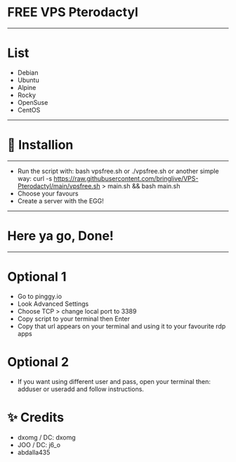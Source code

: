 # FREE VPS Pterodactyl
---------------------
# List
- Debian
- Ubuntu
- Alpine
- Rocky
- OpenSuse
- CentOS
---------------------
# 🔶 Installion
---------------------
- Run the script with: bash vpsfree.sh or ./vpsfree.sh or another simple way: curl -s https://raw.githubusercontent.com/bringlive/VPS-Pterodactyl/main/vpsfree.sh > main.sh && bash main.sh
- Choose your favours
- Create a server with the EGG!
---------------------
# Here ya go, Done! 
---------------------


# Optional 1
- Go to pinggy.io
- Look Advanced Settings
- Choose TCP > change local port to 3389
- Copy script to your terminal then Enter
- Copy that url appears on your terminal and using it to your favourite rdp apps

# Optional 2
- If you want using different user and pass, open your terminal then: adduser or useradd and follow instructions.


# ✨ Credits
- dxomg / DC: dxomg
- JOO / DC: j6_o
- abdalla435
